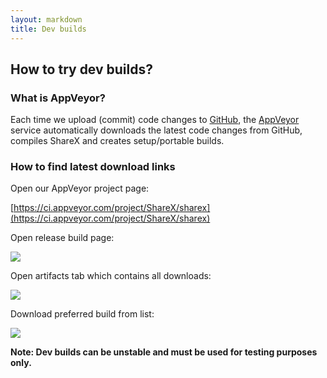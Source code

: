 ```yaml
---
layout: markdown
title: Dev builds
---
```


## How to try dev builds?

### What is AppVeyor?

Each time we upload (commit) code changes to [GitHub](https://github.com/ShareX/ShareX), the [AppVeyor](https://www.appveyor.com) service automatically downloads the latest code changes from GitHub, compiles ShareX and creates setup/portable builds.

### How to find latest download links

Open our AppVeyor project page:

[https://ci.appveyor.com/project/ShareX/sharex](https://ci.appveyor.com/project/ShareX/sharex)

Open release build page:

![](http://i.imgur.com/wf8LqbR.png)

Open artifacts tab which contains all downloads:

![](http://i.imgur.com/vrZxNLX.png)

Download preferred build from list:

![](http://i.imgur.com/ezKu1M7.png)

**Note: Dev builds can be unstable and must be used for testing purposes only.**